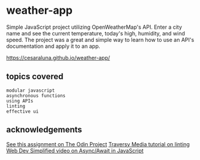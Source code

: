 # weather-app

Simple JavaScript project utilizing OpenWeatherMap's API. Enter a city name and see the current temperature, today's high, 
humidity, and wind speed. The project was a great and simple way to learn how to use an API's documentation and apply it to
an app. 

https://cesaraluna.github.io/weather-app/

## topics covered
    modular javascript
    asynchronous functions
    using APIs
    linting
    effective ui
    
## acknowledgements

[See this assignment on The Odin Project](https://www.theodinproject.com/paths/full-stack-javascript/courses/javascript/lessons/weather-app)
[Traversy Media tutorial on linting](https://www.youtube.com/watch?v=SydnKbGc7W8&ab_channel=TraversyMedia)
[Web Dev Simplified video on Async/Await in JavaScript](https://www.youtube.com/watch?v=V_Kr9OSfDeU&ab_channel=WebDevSimplified)
